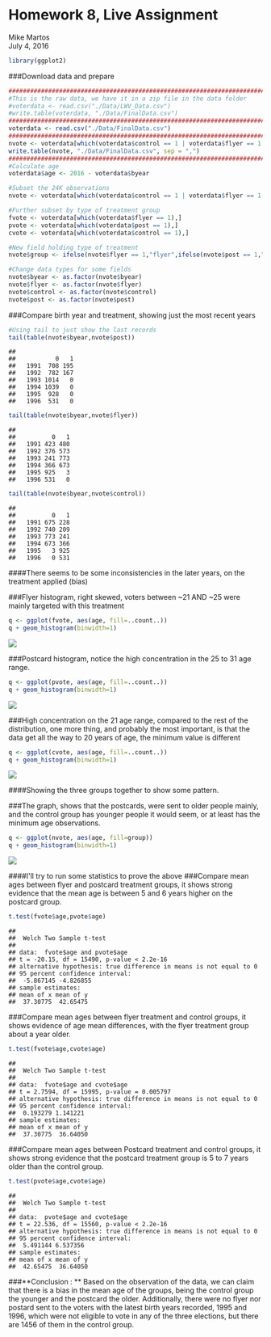 # Homework 8, Live Assignment
Mike Martos  
July 4, 2016  



```r
library(ggplot2)
```

###Download data and prepare

```r
##################################################################################
#This is the raw data, we have it in a zip file in the data folder
#voterdata <- read.csv("./Data/LWV_Data.csv")
#write.table(voterdata, "./Data/FinalData.csv")
##################################################################################
voterdata <- read.csv("./Data/FinalData.csv")
##################################################################################
nvote <- voterdata[which(voterdata$control == 1 | voterdata$flyer == 1 | voterdata$post == 1),]
write.table(nvote, "./Data/FinalData.csv", sep = ",")
##################################################################################
#Calculate age
voterdata$age <- 2016 - voterdata$byear

#Subset the 24K observations 
nvote <- voterdata[which(voterdata$control == 1 | voterdata$flyer == 1 | voterdata$post == 1),]

#Further subset by type of treatment group
fvote <- voterdata[which(voterdata$flyer == 1),]
pvote <- voterdata[which(voterdata$post == 1),]
cvote <- voterdata[which(voterdata$control == 1),]

#New field holding type of treatment
nvote$group <- ifelse(nvote$flyer == 1,"flyer",ifelse(nvote$post == 1,"postcard","control"))

#Change data types for some fields
nvote$byear <- as.factor(nvote$byear)
nvote$flyer <- as.factor(nvote$flyer)
nvote$control <- as.factor(nvote$control)
nvote$post <- as.factor(nvote$post)
```

###Compare birth year and treatment, showing just the most recent years

```r
#Using tail to just show the last records
tail(table(nvote$byear,nvote$post))
```

```
##       
##           0   1
##   1991  708 195
##   1992  782 167
##   1993 1014   0
##   1994 1039   0
##   1995  928   0
##   1996  531   0
```

```r
tail(table(nvote$byear,nvote$flyer))
```

```
##       
##          0   1
##   1991 423 480
##   1992 376 573
##   1993 241 773
##   1994 366 673
##   1995 925   3
##   1996 531   0
```

```r
tail(table(nvote$byear,nvote$control))
```

```
##       
##          0   1
##   1991 675 228
##   1992 740 209
##   1993 773 241
##   1994 673 366
##   1995   3 925
##   1996   0 531
```

####There seems to be some inconsistencies in the later years, on the treatment applied (bias)

###Flyer histogram, right skewed, voters between ~21 AND ~25 were mainly targeted with this treatment

```r
q <- ggplot(fvote, aes(age, fill=..count..))
q + geom_histogram(binwidth=1) 
```

![](6306Homework8_403_files/figure-html/ageFlyer-1.png)<!-- -->

###Postcard histogram, notice the high concentration in the 25 to 31 age range.

```r
q <- ggplot(pvote, aes(age, fill=..count..))
q + geom_histogram(binwidth=1) 
```

![](6306Homework8_403_files/figure-html/agePostcard-1.png)<!-- -->

###High concentration on the 21 age range, compared to the rest of the distribution, one more thing, and probably the most important, is that the data get all the way to 20 years of age, the minimum value is different

```r
q <- ggplot(cvote, aes(age, fill=..count..))
q + geom_histogram(binwidth=1) 
```

![](6306Homework8_403_files/figure-html/ageControl-1.png)<!-- -->

####Showing the three groups together to show some pattern.

###The graph, shows that the postcards, were sent to older people mainly, and the control group has younger people it would seem, or at least has the minimum age observations.

```r
q <- ggplot(nvote, aes(age, fill=group))
q + geom_histogram(binwidth=1) 
```

![](6306Homework8_403_files/figure-html/ageAllTreatments-1.png)<!-- -->

####I'll try to run some statistics to prove the above
###Compare mean ages between flyer and postcard treatment groups, it shows strong evidence that the mean age is between 5 and 6 years higher on the postcard group.

```r
t.test(fvote$age,pvote$age)
```

```
## 
## 	Welch Two Sample t-test
## 
## data:  fvote$age and pvote$age
## t = -20.15, df = 15490, p-value < 2.2e-16
## alternative hypothesis: true difference in means is not equal to 0
## 95 percent confidence interval:
##  -5.867145 -4.826855
## sample estimates:
## mean of x mean of y 
##  37.30775  42.65475
```

###Compare mean ages between flyer treatment and control groups, it shows evidence of age mean differences, with the flyer treatment group about a year older.

```r
t.test(fvote$age,cvote$age)
```

```
## 
## 	Welch Two Sample t-test
## 
## data:  fvote$age and cvote$age
## t = 2.7594, df = 15995, p-value = 0.005797
## alternative hypothesis: true difference in means is not equal to 0
## 95 percent confidence interval:
##  0.193279 1.141221
## sample estimates:
## mean of x mean of y 
##  37.30775  36.64050
```

###Compare mean ages between Postcard treatment and control groups, it shows strong evidence that the postcard treatment group is 5 to 7 years older than the control group.

```r
t.test(pvote$age,cvote$age)
```

```
## 
## 	Welch Two Sample t-test
## 
## data:  pvote$age and cvote$age
## t = 22.536, df = 15560, p-value < 2.2e-16
## alternative hypothesis: true difference in means is not equal to 0
## 95 percent confidence interval:
##  5.491144 6.537356
## sample estimates:
## mean of x mean of y 
##  42.65475  36.64050
```

###**Conclusion : ** Based on the observation of the data, we can claim that there is a bias in the mean age of the groups, being the control group the younger and the postcard the older. Additionally, there were no flyer nor postard sent to the voters with the latest birth years recorded, 1995 and 1996, which were not eligible to vote in any of the three elections, but there are  1456 of them in the control group. 



